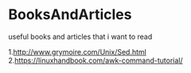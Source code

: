 # BooksAndArticles
useful books and articles that i want to read

1.http://www.grymoire.com/Unix/Sed.html
2.https://linuxhandbook.com/awk-command-tutorial/

